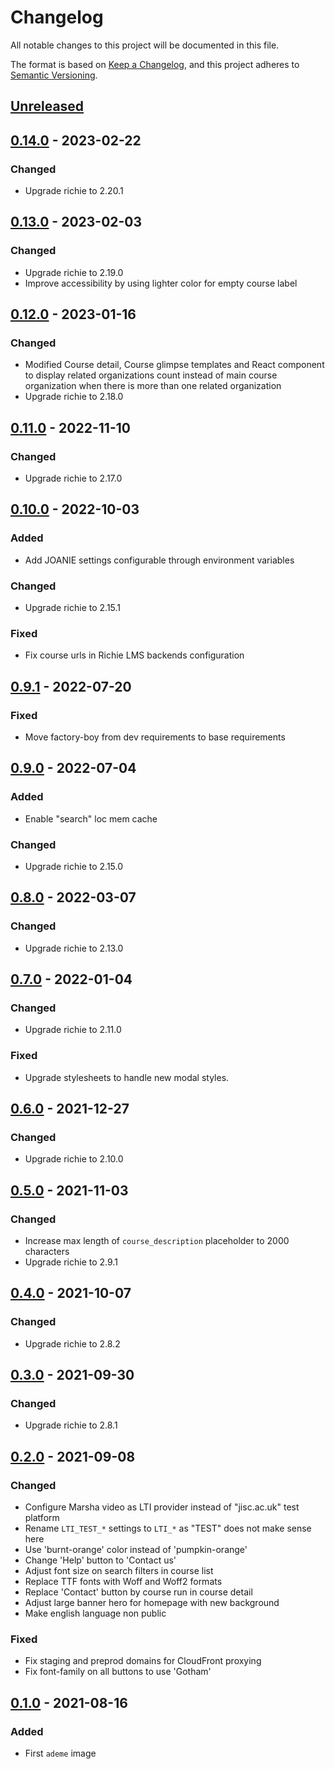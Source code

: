 # Changelog

All notable changes to this project will be documented in this file.

The format is based on [Keep a Changelog](https://keepachangelog.com/en/1.0.0/),
and this project adheres to [Semantic
Versioning](https://semver.org/spec/v2.0.0.html).

## [Unreleased]

## [0.14.0] - 2023-02-22

### Changed

- Upgrade richie to 2.20.1

## [0.13.0] - 2023-02-03

### Changed

- Upgrade richie to 2.19.0
- Improve accessibility by using lighter color for empty course label

## [0.12.0] - 2023-01-16

### Changed

- Modified Course detail, Course glimpse templates and React component to
  display related organizations count instead of main course organization when
  there is more than one related organization
- Upgrade richie to 2.18.0

## [0.11.0] - 2022-11-10

### Changed

- Upgrade richie to 2.17.0

## [0.10.0] - 2022-10-03

### Added

- Add JOANIE settings configurable through environment variables

### Changed

- Upgrade richie to 2.15.1

### Fixed

- Fix course urls in Richie LMS backends configuration

## [0.9.1] - 2022-07-20

### Fixed

- Move factory-boy from dev requirements to base requirements

## [0.9.0] - 2022-07-04

### Added

- Enable "search" loc mem cache

### Changed

- Upgrade richie to 2.15.0

## [0.8.0] - 2022-03-07

### Changed

- Upgrade richie to 2.13.0

## [0.7.0] - 2022-01-04

### Changed

- Upgrade richie to 2.11.0

### Fixed

- Upgrade stylesheets to handle new modal styles.

## [0.6.0] - 2021-12-27

### Changed

- Upgrade richie to 2.10.0

## [0.5.0] - 2021-11-03

### Changed

- Increase max length of `course_description` placeholder to 2000 characters
- Upgrade richie to 2.9.1

## [0.4.0] - 2021-10-07

### Changed

- Upgrade richie to 2.8.2

## [0.3.0] - 2021-09-30

### Changed

- Upgrade richie to 2.8.1

## [0.2.0] - 2021-09-08

### Changed

- Configure Marsha video as LTI provider instead of "jisc.ac.uk" test platform
- Rename `LTI_TEST_*` settings to `LTI_*` as "TEST" does not make sense here
- Use 'burnt-orange' color instead of 'pumpkin-orange'
- Change 'Help' button to 'Contact us'
- Adjust font size on search filters in course list
- Replace TTF fonts with Woff and Woff2 formats
- Replace 'Contact' button by course run in course detail
- Adjust large banner hero for homepage with new background
- Make english language non public

### Fixed

- Fix staging and preprod domains for CloudFront proxying
- Fix font-family on all buttons to use 'Gotham'

## [0.1.0] - 2021-08-16

### Added

- First `ademe` image

[unreleased]: https://github.com/openfun/richie-site-factory/compare/ademe-0.14.0...HEAD
[0.14.0]: https://github.com/openfun/richie-site-factory/compare/ademe-0.13.0...ademe-0.14.0
[0.13.0]: https://github.com/openfun/richie-site-factory/compare/ademe-0.12.0...ademe-0.13.0
[0.12.0]: https://github.com/openfun/richie-site-factory/compare/ademe-0.11.0...ademe-0.12.0
[0.11.0]: https://github.com/openfun/richie-site-factory/compare/ademe-0.10.0...ademe-0.11.0
[0.10.0]: https://github.com/openfun/richie-site-factory/compare/ademe-0.9.1...ademe-0.10.0
[0.9.1]: https://github.com/openfun/richie-site-factory/compare/ademe-0.9.0...ademe-0.9.1
[0.9.0]: https://github.com/openfun/richie-site-factory/compare/ademe-0.8.0...ademe-0.9.0
[0.8.0]: https://github.com/openfun/richie-site-factory/compare/ademe-0.7.0...ademe-0.8.0
[0.7.0]: https://github.com/openfun/richie-site-factory/compare/ademe-0.6.0...ademe-0.7.0
[0.6.0]: https://github.com/openfun/richie-site-factory/compare/ademe-0.5.0...ademe-0.6.0
[0.5.0]: https://github.com/openfun/richie-site-factory/compare/ademe-0.4.0...ademe-0.5.0
[0.4.0]: https://github.com/openfun/richie-site-factory/compare/ademe-0.3.0...ademe-0.4.0
[0.3.0]: https://github.com/openfun/richie-site-factory/compare/ademe-0.2.0...ademe-0.3.0
[0.2.0]: https://github.com/openfun/richie-site-factory/compare/ademe-0.1.0...ademe-0.2.0
[0.1.0]: https://github.com/openfun/richie-site-factory/releases/tag/ademe-0.1.0
